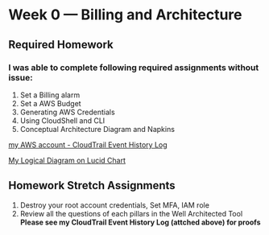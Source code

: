 # Week 0 — Billing and Architecture

## Required Homework  
### I was able to complete following required assignments without issue:

1. Set a Billing alarm
2. Set a AWS Budget
3. Generating AWS Credentials
4. Using CloudShell and CLI 
5. Conceptual Architecture Diagram and Napkins 

[my AWS account - CloudTrail Event History Log](assets/event_history.csv)

[My Logical Diagram on Lucid Chart](https://lucid.app/lucidchart/cdd63908-4fec-46aa-8769-395606744e95/edit?viewport_loc=-2675%2C-535%2C6400%2C2744%2C0_0&invitationId=inv_2c977eff-d361-48ae-a4ea-4b63ceb623c8)  

## Homework Stretch Assignments
1. Destroy your root account credentials, Set MFA, IAM role
2. Review all the questions of each pillars in the Well Architected Tool 
**Please see my CloudTrail Event History Log (attched above) for proofs**
